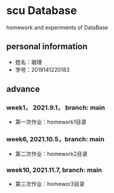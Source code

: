 # scu Database
homework and experiments of DataBase
## personal information
* 姓名：琚理  
* 学号：2019141220183
## advance
### week1， 2021.9.1， branch: main 
* 第一次作业：homework1目录  
### week6,  2021.10.5，branch: main
* 第二次作业：homework2目录
### week10,  2021.11.7, branch: main
* 第三次作业：homewor3目录

